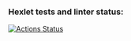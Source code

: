 ### Hexlet tests and linter status:
[![Actions Status](https://github.com/kvalud/python-project-49/actions/workflows/hexlet-check.yml/badge.svg)](https://github.com/kvalud/python-project-49/actions)